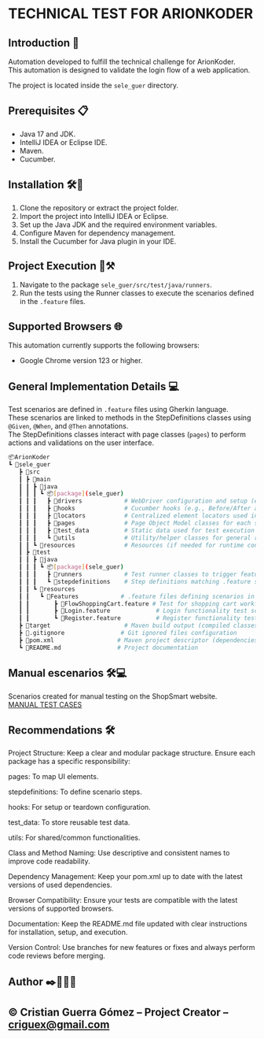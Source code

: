 # **TECHNICAL TEST FOR ARIONKODER**

## Introduction 📖
Automation developed to fulfill the technical challenge for ArionKoder.  
This automation is designed to validate the login flow of a web application.

The project is located inside the `sele_guer` directory.

## Prerequisites 📋
- Java 17 and JDK.
- IntelliJ IDEA or Eclipse IDE.
- Maven.
- Cucumber.

## Installation 🛠️🔩
1. Clone the repository or extract the project folder.
2. Import the project into IntelliJ IDEA or Eclipse.
3. Set up the Java JDK and the required environment variables.
4. Configure Maven for dependency management.
5. Install the Cucumber for Java plugin in your IDE.

## Project Execution 🚧⚒️
1. Navigate to the package `sele_guer/src/test/java/runners`.
2. Run the tests using the Runner classes to execute the scenarios defined in the `.feature` files.

## Supported Browsers 🌐
This automation currently supports the following browsers:
- Google Chrome version 123 or higher.

## General Implementation Details 💻
Test scenarios are defined in `.feature` files using Gherkin language.  
These scenarios are linked to methods in the StepDefinitions classes using `@Given`, `@When`, and `@Then` annotations.  
The StepDefinitions classes interact with page classes (`pages`) to perform actions and validations on the user interface.

```bash
📦ArionKoder
┗ 📂sele_guer
   ┣ 📂src
   ┃ ┣ 📂main
   ┃ ┃ ┣ 📂java
   ┃ ┃ ┃ ┗ 📦[package](sele_guer)
   ┃ ┃ ┃   ┣ 📂drivers            # WebDriver configuration and setup (e.g., ChromeDriver)
   ┃ ┃ ┃   ┣ 📂hooks              # Cucumber hooks (e.g., Before/After actions)
   ┃ ┃ ┃   ┣ 📂locators           # Centralized element locators used in pages
   ┃ ┃ ┃   ┣ 📂pages              # Page Object Model classes for each screen/page
   ┃ ┃ ┃   ┣ 📂test_data          # Static data used for test execution
   ┃ ┃ ┃   ┗ 📂utils              # Utility/helper classes for general reusable methods
   ┃ ┃ ┗ 📂resources              # Resources (if needed for runtime configs, e.g., properties)
   ┃ ┣ 📂test
   ┃ ┃ ┣ 📂java
   ┃ ┃ ┃ ┗ 📦[package](sele_guer)
   ┃ ┃ ┃   ┣ 📂runners            # Test runner classes to trigger feature execution
   ┃ ┃ ┃   ┗ 📂stepdefinitions    # Step definitions matching .feature steps with Java code
   ┃ ┃ ┗ 📂resources
   ┃ ┃   ┗ 📂Features            # .feature files defining scenarios in Gherkin syntax
   ┃ ┃       ┣ 📜FlowShoppingCart.feature # Test for shopping cart workflow
   ┃ ┃       ┣ 📜Login.feature             # Login functionality test scenarios
   ┃ ┃       ┗ 📜Register.feature          # Register functionality test scenarios
   ┣ 📂target                     # Maven build output (compiled classes, reports, etc.)
   ┣ 📜.gitignore                # Git ignored files configuration
   ┣ 📜pom.xml                  # Maven project descriptor (dependencies and plugins)
   ┗ 📜README.md                # Project documentation

```

## Manual escenarios 🛠️💻
Scenarios created for manual testing on the ShopSmart website.   
 [MANUAL TEST CASES](https://docs.google.com/spreadsheets/d/1nYUdLsUCL9tgzyinOmcp3_ymjVuv-l22/edit?usp=sharing&ouid=108580779617386278152&rtpof=true&sd=true)
## Recommendations 🛠️
Project Structure: Keep a clear and modular package structure. Ensure each package has a specific responsibility:

pages: To map UI elements.

stepdefinitions: To define scenario steps.

hooks: For setup or teardown configuration.

test_data: To store reusable test data.

utils: For shared/common functionalities.

Class and Method Naming: Use descriptive and consistent names to improve code readability.

Dependency Management: Keep your pom.xml up to date with the latest versions of used dependencies.

Browser Compatibility: Ensure your tests are compatible with the latest versions of supported browsers.

Documentation: Keep the README.md file updated with clear instructions for installation, setup, and execution.

Version Control: Use branches for new features or fixes and always perform code reviews before merging.

## Author ✒️👨🏻‍💻
## ©️ Cristian Guerra Gómez – Project Creator – criguex@gmail.com





